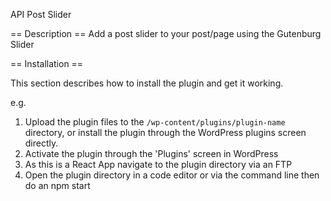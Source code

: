 API Post Slider

== Description ==
Add a post slider to your post/page using the Gutenburg Slider

== Installation ==

This section describes how to install the plugin and get it working.

e.g.

1. Upload the plugin files to the `/wp-content/plugins/plugin-name` directory, or install the plugin through the WordPress plugins screen directly.
2. Activate the plugin through the 'Plugins' screen in WordPress
3. As this is a React App navigate to the plugin directory via an FTP
4. Open the plugin directory in a code editor or via the command line then do an npm start
